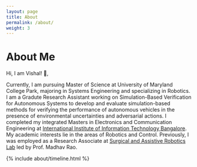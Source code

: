 ```yaml
---
layout: page
title: About
permalink: /about/
weight: 3
---
```


# **About Me**

<!-- Hi I am **{{ site.author.name }}** :wave:,<br> -->
Hi, I am Vishal! :wave:,<br>

Currently, I am pursuing Master of Science at University of Maryland College Park, majoring in Systems Engineering and specializing in Robotics. I am a Gradute Research Assistant working on Simulation-Based Verification for Autonomous Systems to develop and evaluate simulation-based methods for verifying the performance of autonomous vehicles in the presence of environmental uncertainties and adversarial actions. I completed my integrated Masters in Electronics and Communication Engineering at [International Institute of Information Technology Bangalore](https://www.iiitb.ac.in/). My academic interests lie in the areas of Robotics and Control. Previously, I was employed as a Research Associate at [Surgical and Assistive Robotics Lab](https://www.iiitb.ac.in/sarl/sarl.html) led by Prof. Madhav Rao.


<!-- <div class="row">
{% include about/skills.html title="Programming Skills" source=site.data.programming-skills %}
{% include about/skills.html title="Other Skills" source=site.data.other-skills %}
</div> -->

<div class="row">
{% include about/timeline.html %}
</div>
